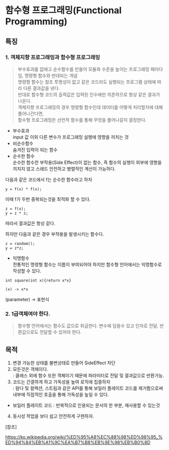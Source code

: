 # 함수형 프로그래밍(Functional Programming) 
   
   
## 특징  
###  1. 객체지향 프로그래밍과 함수형 프로그래밍   
> 부수효과를 없애고 순수함수를 만들어 모듈화 수준을 높이는 프로그래밍 패러다임, 명령형 함수와 반대되는 개념  
명령형 함수는 참조 투명성이 없고 같은 코드라도 실행되는 프로그램 상태에 따라 다른 결과값을 낸다.  
반대로 함수형 코드의 출력값은 입력된 인수에만 의존하므로 항상 같은 결과가 나온다.    
객체지향 프로그래밍의 경우 명령형 함수인데 데이터를 어떻게 처리할지에 대해 풀어나간다면,    
함수형 프로그래밍은 선언적 함수를 통해 무엇을 풀어나갈지 결정한다.   
   
   
* 부수효과   
input 값 이외 다른 변수가 프로그래밍 실행에 영향을 끼치는 것
* 비순수함수   
숨겨진 입력이 되는 함수  
* 순수한 함수   
순수한 함수란 부작용(Side Effect)이 없는 함수, 즉 함수의 실행이 외부에 영향을 끼치지 않고 스레드 안전하고 병렬적인 계산이 가능하다.   
   
다음과 같은 코드에서 f는 순수한 함수라고 하자
```   
y = f(x) * f(x);
```   
이때 f가 두번 중복되는것을 최적화 할 수 있다.   
```
z = f(x);
y = z * z;
```
따라서 결과값은 항상 같다.   
   
하지만  다음과 같은 경우 부작용을 발생시키는 함수다.   
```
z = random();
y = z*z;
```
   
   
* 익명함수    
전통적인 명령형 함수는 이름이 부여되어야 하지만 함수형 언어에서는 익명함수로 작성할 수 있다.   
```
int square(int x){return x*x}   
   
(x) -> x*x
```
(parameter) -> 표현식   
      
    
###  2. 1급객체여야 한다.	
> 함수형 언어에서는 함수도 값으로 취급한다. 변수에 담을수 있고 인자로 전달, 반환값으로도 전달할 수 있어야 한다.   
   
   
## 목적
1. 변경 가능한 상태를 불변상태로 만들어 SideEffect 차단   
2. 모든것은 객체이다.   
: 클래스 외에 함수 또한 객체이기 때문에 파라미터로 전달 및 결과값으로 반환가능.   
3. 코드는 간결하게 하고 가독성을 높여 로직에 집중하자   
: 람다 및 컬렉션, 스트림과 같은 API를 통해 보일러 플레이트 코드를 제거함으로써 내부에 직접적인 호출을 통해 가독성을 높일 수 있다.   
* 보일러 플레이트 코드 : 반복적으로 인용되는 문서의 한 부분, 재사용할 수 있는것     
4. 동시성 작업을 보다 쉽고 안전하게 구현하자.   
  
  
  
[참조]   
   
https://ko.wikipedia.org/wiki/%ED%95%A8%EC%88%98%ED%98%95_%ED%94%84%EB%A1%9C%EA%B7%B8%EB%9E%98%EB%B0%8D